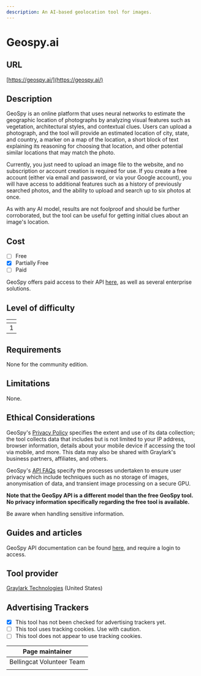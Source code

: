 ```yaml
---
description: An AI-based geolocation tool for images.
---
```


# Geospy.ai

## URL

[https://geospy.ai/](https://geospy.ai/)

## Description

GeoSpy is an online platform that uses neural networks to estimate the geographic location of photographs by analyzing visual features such as vegetation, architectural styles, and contextual clues. Users can upload a photograph, and the tool will provide an estimated location of city, state, and country, a marker on a map of the location, a short block of text explaining its reasoning for choosing that location, and other potential similar locations that may match the photo.

Currently, you just need to upload an image file to the website, and no subscription or account creation is required for use. If you create a free account (either via email and password, or via your Google account), you will have access to additional features such as a history of previously searched photos, and the ability to upload and search up to six photos at once.

As with any AI model, results are not foolproof and should be further corroborated, but the tool can be useful for getting initial clues about an image's location.

## Cost

* [ ] Free
* [x] Partially Free
* [ ] Paid

GeoSpy offers paid access to their API [here](https://api.geospy.ai/), as well as several enterprise solutions.

## Level of difficulty

<table><thead><tr><th data-type="rating" data-max="5"></th></tr></thead><tbody><tr><td>1</td></tr></tbody></table>

## Requirements

None for the community edition.

## Limitations

None.

## Ethical Considerations

GeoSpy's [Privacy Policy](https://api.geospy.ai/privacy-policy) specifies the extent and use of its data collection; the tool collects data that includes but is not limited to your IP address, browser information, details about your mobile device if accessing the tool via mobile, and more. This data may also be shared with Graylark's business partners, affiliates, and others.

GeoSpy's [API FAQs](https://api.geospy.ai/#faqs) specify the processes undertaken to ensure user privacy which include techniques such as no storage of images, anonymisation of data, and transient image processing on a secure GPU.

**Note that the GeoSpy API is a different model than the free GeoSpy tool. No privacy information specifically regarding the free tool is available.**

Be aware when handling sensitive information.

## Guides and articles

GeoSpy API documentation can be found [here](https://dev.geospy.ai/docs/routes#overview), and require a login to access.

## Tool provider

[Graylark Technologies](https://graylark.io/) (United States)

## Advertising Trackers

* [x] This tool has not been checked for advertising trackers yet.
* [ ] This tool uses tracking cookies. Use with caution.
* [ ] This tool does not appear to use tracking cookies.

| Page maintainer           |
| ------------------------- |
| Bellingcat Volunteer Team |
|                           |
